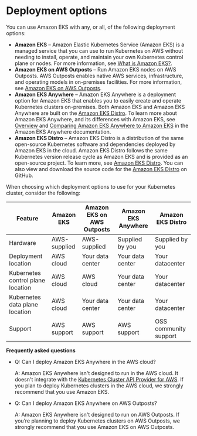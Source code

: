 # Deployment options<a name="eks-deployment-options"></a>

You can use Amazon EKS with any, or all, of the following deployment options:
+ **Amazon EKS** – Amazon Elastic Kubernetes Service \(Amazon EKS\) is a managed service that you can use to run Kubernetes on AWS without needing to install, operate, and maintain your own Kubernetes control plane or nodes\. For more information, see [What is Amazon EKS?](what-is-eks.md)\.
+ **Amazon EKS on AWS Outposts** – Run Amazon EKS nodes on AWS Outposts\. AWS Outposts enables native AWS services, infrastructure, and operating models in on\-premises facilities\. For more information, see [Amazon EKS on AWS Outposts](eks-on-outposts.md)\.
+ **Amazon EKS Anywhere** – Amazon EKS Anywhere is a deployment option for Amazon EKS that enables you to easily create and operate Kubernetes clusters on\-premises\. Both Amazon EKS and Amazon EKS Anywhere are built on the [Amazon EKS Distro](https://distro.eks.amazonaws.com/)\. To learn more about Amazon EKS Anywhere, and its differences with Amazon EKS, see [Overview](https://anywhere.eks.amazonaws.com/docs/overview) and [Comparing Amazon EKS Anywhere to Amazon EKS](https://anywhere.eks.amazonaws.com/docs/concepts/eksafeatures/#comparing-amazon-eks-anywhere-to-amazon-eks) in the Amazon EKS Anywhere documentation\.
+ **Amazon EKS Distro** – Amazon EKS Distro is a distribution of the same open\-source Kubernetes software and dependencies deployed by Amazon EKS in the cloud\. Amazon EKS Distro follows the same Kubernetes version release cycle as Amazon EKS and is provided as an open\-source project\. To learn more, see [Amazon EKS Distro](https://distro.eks.amazonaws.com/)\. You can also view and download the source code for the [Amazon EKS Distro](https://github.com/aws/eks-distro) on GitHub\.

When choosing which deployment options to use for your Kubernetes cluster, consider the following:


| Feature | Amazon EKS | Amazon EKS on AWS Outposts | Amazon EKS Anywhere | Amazon EKS Distro | 
| --- | --- | --- | --- | --- | 
| Hardware | AWS\-supplied | AWS\-supplied | Supplied by you | Supplied by you | 
| Deployment location | AWS cloud | Your data center | Your data center | Your datacenter | 
| Kubernetes control plane location | AWS cloud | AWS cloud | Your data center | Your datacenter | 
| Kubernetes data plane location | AWS cloud | Your data center | Your data center | Your datacenter | 
| Support | AWS support | AWS support | AWS support | OSS community support | 

**Frequently asked questions**
+ Q: Can I deploy Amazon EKS Anywhere in the AWS cloud?

  A: Amazon EKS Anywhere isn't designed to run in the AWS cloud\. It doesn't integrate with the [Kubernetes Cluster API Provider for AWS](https://github.com/kubernetes-sigs/cluster-api-provider-aws)\. If you plan to deploy Kubernetes clusters in the AWS cloud, we strongly recommend that you use Amazon EKS\. 
+ Q: Can I deploy Amazon EKS Anywhere on AWS Outposts?

  A: Amazon EKS Anywhere isn't designed to run on AWS Outposts\. If you’re planning to deploy Kubernetes clusters on AWS Outposts, we strongly recommend that you use Amazon EKS on AWS Outposts\. 